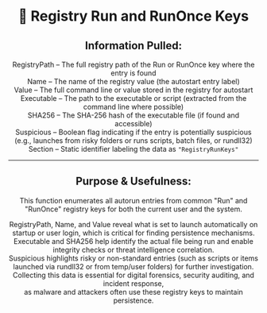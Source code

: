 <div align="center">

# 🔑 Registry Run and RunOnce Keys

## **Information Pulled:**  
RegistryPath – The full registry path of the Run or RunOnce key where the entry is found  
Name – The name of the registry value (the autostart entry label)  
Value – The full command line or value stored in the registry for autostart  
Executable – The path to the executable or script (extracted from the command line where possible)  
SHA256 – The SHA-256 hash of the executable file (if found and accessible)  
Suspicious – Boolean flag indicating if the entry is potentially suspicious (e.g., launches from risky folders or runs scripts, batch files, or rundll32)  
Section – Static identifier labeling the data as `"RegistryRunKeys"`

---

## **Purpose & Usefulness:**  
This function enumerates all autorun entries from common "Run" and "RunOnce" registry keys for both the current user and the system.

RegistryPath, Name, and Value reveal what is set to launch automatically on startup or user login, which is critical for finding persistence mechanisms.  
Executable and SHA256 help identify the actual file being run and enable integrity checks or threat intelligence correlation.  
Suspicious highlights risky or non-standard entries (such as scripts or items launched via rundll32 or from temp/user folders) for further investigation.  
Collecting this data is essential for digital forensics, security auditing, and incident response,  
as malware and attackers often use these registry keys to maintain persistence.

</div>
